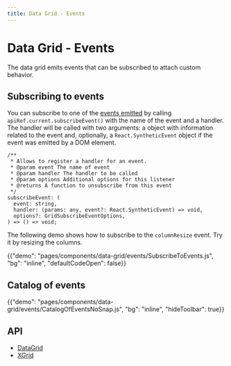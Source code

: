 ```yaml
---
title: Data Grid - Events
---
```


# Data Grid - Events [<span class="pro"></span>](https://material-ui.com/store/items/material-ui-pro/)

<p class="description">The data grid emits events that can be subscribed to attach custom behavior.</p>

## Subscribing to events

You can subscribe to one of the [events emitted](/components/data-grid/events/#catalog-of-events) by calling `apiRef.current.subscribeEvent()` with the name of the event and a handler. The handler will be called with two arguments: a object with information related to the event and, optionally, a `React.SyntheticEvent` object if the event was emitted by a DOM element.

```tsx
/**
 * Allows to register a handler for an event.
 * @param event The name of event
 * @param handler The handler to be called
 * @param options Additional options for this listener
 * @returns A function to unsubscribe from this event
 */
subscribeEvent: (
  event: string,
  handler: (params: any, event?: React.SyntheticEvent) => void,
  options?: GridSubscribeEventOptions,
) => () => void;
```

The following demo shows how to subscribe to the `columnResize` event. Try it by resizing the columns.

{{"demo": "pages/components/data-grid/events/SubscribeToEvents.js", "bg": "inline", "defaultCodeOpen": false}}

## Catalog of events

{{"demo": "pages/components/data-grid/events/CatalogOfEventsNoSnap.js", "bg": "inline", "hideToolbar": true}}

## API

- [DataGrid](/api/data-grid/data-grid/)
- [XGrid](/api/data-grid/x-grid/)
